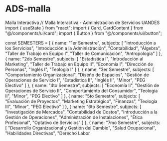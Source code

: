 # ADS-malla
Malla Interactiva 
// Malla Interactiva - Administración de Servicios UANDES import { useState } from "react"; import { Card, CardContent } from "@/components/ui/card"; import { Button } from "@/components/ui/button";

const SEMESTERS = [ { name: "1er Semestre", subjects: [ "Introducción a los Servicios", "Introducción a la Administración", "Contabilidad", "Álgebra", "Taller de Trabajo en Equipo I", "Taller de Comunicación", "Antropología" ] }, { name: "2do Semestre", subjects: [ "Estadística I", "Introducción al Marketing", "Taller de Trabajo en Equipo II", "Economía I", "Dirección de Personas", "Inglés I", "Teología I" ] }, { name: "3er Semestre", subjects: [ "Comportamiento Organizacional", "Diseño de Espacios", "Gestión de Operaciones de Servicio I", "Estadística II", "Inglés II", "Minor", "PEG Electivo" ] }, { name: "4to Semestre", subjects: [ "Economía II", "Gestión de Operaciones de Servicio II", "Comportamiento del Consumidor", "Teología II", "Minor", "PEG Electivo" ] }, { name: "5to Semestre", subjects: [ "Evaluación de Proyectos", "Marketing Estratégico", "Finanzas", "Teología III", "Minor", "PEG Electivo" ] }, { name: "6to Semestre", subjects: [ "Investigación de Mercados", "Contabilidad de Costos", "Introducción a la Gestión de Operaciones", "Administración de Instalaciones", "Ética Profesional", "Optativo de Servicios" ] }, { name: "7mo Semestre", subjects: [ "Desarrollo Organizacional y Gestión del Cambio", "Salud Ocupacional", "Habilidades Directivas", "Derecho Labor
